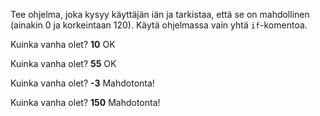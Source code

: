 

Tee ohjelma, joka kysyy käyttäjän iän ja tarkistaa, että se on mahdollinen (ainakin 0 ja korkeintaan 120). Käytä ohjelmassa vain yhtä `if`-komentoa.

<sample-output>

Kuinka vanha olet? **10**
OK

</sample-output>

<sample-output>

Kuinka vanha olet? **55**
OK

</sample-output>

<sample-output>

Kuinka vanha olet? **-3**
Mahdotonta!

</sample-output>

<sample-output>

Kuinka vanha olet? **150**
Mahdotonta!

</sample-output>

